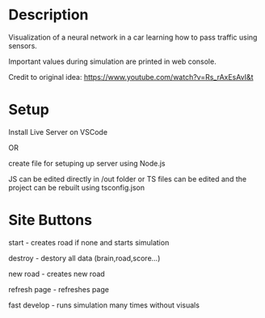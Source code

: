 # Description

Visualization of a neural network in a car learning how to pass traffic
using sensors.

Important values during simulation are printed in web console.

Credit to original idea: https://www.youtube.com/watch?v=Rs_rAxEsAvI&t

# Setup

Install Live Server on VSCode 

OR 

create file for setuping up server using Node.js

JS can be edited directly in /out folder or TS files can be edited
and the project can be rebuilt using tsconfig.json


# Site Buttons

start - creates road if none and starts simulation

destroy - destory all data (brain,road,score...)

new road - creates new road

refresh page - refreshes page

fast develop - runs simulation many times without visuals
